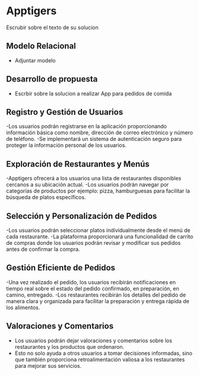 # Apptigers
Escrubir sobre el texto de su solucion 
## Modelo Relacional 
- Adjuntar modelo
## Desarrollo de propuesta 
- Escrbir sobre la solucion a realizar 
App para pedidos de comida
## Registro y Gestión de Usuarios
-Los usuarios podrán registrarse en la aplicación proporcionando información básica como nombre, dirección de correo electrónico y número de teléfono.
-Se implementará un sistema de autenticación seguro para proteger la información personal de los usuarios.
## Exploración de Restaurantes y Menús
-Apptigers ofrecerá a los usuarios una lista de restaurantes disponibles cercanos a su ubicación actual.
-Los usuarios podrán navegar por categorías de productos por ejemplo: pizza, hamburguesas para facilitar la búsqueda de platos específicos.
## Selección y Personalización de Pedidos
-Los usuarios podrán seleccionar platos individualmente desde el menú de cada restaurante.
-La plataforma proporcionará una funcionalidad de carrito de compras donde los usuarios podrán revisar y modificar sus pedidos antes de confirmar la compra.
## Gestión Eficiente de Pedidos
-Una vez realizado el pedido, los usuarios recibirán notificaciones en tiempo real sobre el estado del pedido confirmado, en preparación, en camino, entregado.
-Los restaurantes recibirán los detalles del pedido de manera clara y organizada para facilitar la preparación y entrega rápida de los alimentos.
## Valoraciones y Comentarios
- Los usuarios podrán dejar valoraciones y comentarios sobre los restaurantes y los productos que ordenaron.
- Esto no solo ayuda a otros usuarios a tomar decisiones informadas, sino que también proporciona retroalimentación valiosa a los restaurantes para mejorar sus servicios.
## 
